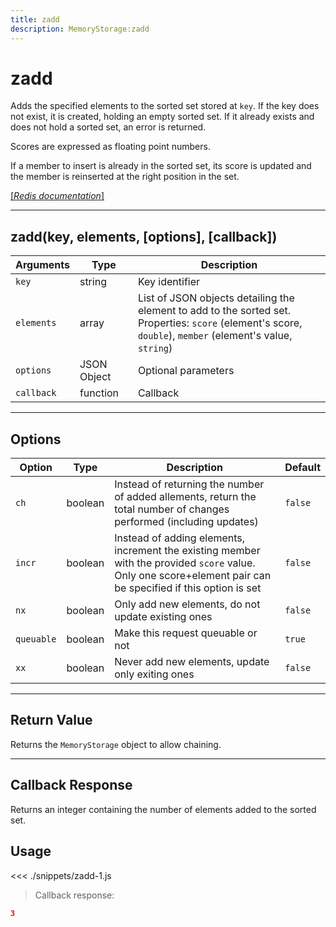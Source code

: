 ```yaml
---
title: zadd
description: MemoryStorage:zadd
---
```


# zadd

Adds the specified elements to the sorted set stored at `key`. If the key does not exist, it is created, holding an empty sorted set. If it already exists and does not hold a sorted set, an error is returned.

Scores are expressed as floating point numbers.

If a member to insert is already in the sorted set, its score is updated and the member is reinserted at the right position in the set.

[[_Redis documentation_]](https://redis.io/commands/zadd)

---

## zadd(key, elements, [options], [callback])

| Arguments  | Type        | Description                                                                                                                                                    |
| ---------- | ----------- | -------------------------------------------------------------------------------------------------------------------------------------------------------------- |
| `key`      | string      | Key identifier                                                                                                                                                 |
| `elements` | array       | List of JSON objects detailing the element to add to the sorted set.<br/>Properties: `score` (element's score, `double`), `member` (element's value, `string`) |
| `options`  | JSON Object | Optional parameters                                                                                                                                            |
| `callback` | function    | Callback                                                                                                                                                       |

---

## Options

| Option     | Type    | Description                                                                                                                                                   | Default |
| ---------- | ------- | ------------------------------------------------------------------------------------------------------------------------------------------------------------- | ------- |
| `ch`       | boolean | Instead of returning the number of added allements, return the total number of changes performed (including updates)                                          | `false` |
| `incr`     | boolean | Instead of adding elements, increment the existing member with the provided `score` value. Only one score+element pair can be specified if this option is set | `false` |
| `nx`       | boolean | Only add new elements, do not update existing ones                                                                                                            | `false` |
| `queuable` | boolean | Make this request queuable or not                                                                                                                             | `true`  |
| `xx`       | boolean | Never add new elements, update only exiting ones                                                                                                              | `false` |

---

## Return Value

Returns the `MemoryStorage` object to allow chaining.

---

## Callback Response

Returns an integer containing the number of elements added to the sorted set.

## Usage

<<< ./snippets/zadd-1.js

> Callback response:

```json
3
```
